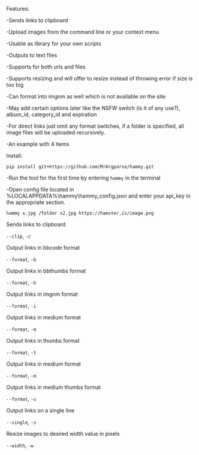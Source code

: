 Features:

-Sends links to clipboard

-Upload images from the command line or your context menu

-Usable as library for your own scripts

-Outputs to text files

-Supports for both urls and files

-Supports resizing and will offer to resize instead of throwing error if size is too big

-Can format into imgnm as well which is not available on the site

-May add certain options later like the NSFW switch (is it of any use?), album_id, category_id and expiration

-For direct links just omit any format switches, if a folder is specified, all image files will be uploaded recursively.

-An example with 4 items

Install:

``pip install git+https://github.com/MrArgparse/hammy.git``

-Run the tool for the first time by entering ``hammy`` in the terminal

-Open config file located in %LOCALAPPDATA%\hammy\hammy_config.json and enter your api_key in the appropriate section.


``hammy x.jpg /folder x2.jpg https://hamster.is/image.png``

Sends links to clipboard
    
``--clip``, ``-c``

Output links in bbcode format
    
``--format``, ``-b``

Output links in bbthumbs format

``--format``, ``-h``

Output links in imgnm format

``--format``, ``-i``

Output links in medium format

``--format``, ``-m``

Output links in thumbs format

``--format``, ``-t``

Output links in medium format

``--format``, ``-m``

Output links in medium thumbs format

``--format``, ``-u``

Output links on a single line

``--single``, ``-s``

Resize images to desired width value in pixels

``--width``, ``-w``

